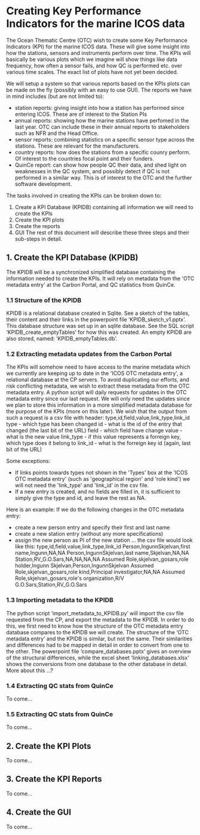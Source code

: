
Creating Key Performance Indicators for the marine ICOS data
============================================================


The Ocean Thematic Centre (OTC) wish to create some Key Performance Indicators (KPI) for the marine ICOS data. These will give some insight into how the stations, sensors and instruments perform over time. The KPIs will basically be various plots which we imagine will show things like data frequency, how often a sensor fails, and how QC is performed etc. over various time scales. The exact list of plots have not yet been decided.

We will setup a system so that various reports based on the KPIs plots can be made on the fly (possibly with an easy to use GUI). The reports we have in mind includes (but are not limited to):
* station reports: giving insight into how a station has performed since entering ICOS. These are of interest to the Station PIs
* annual reports: showing how the marine stations have perfomed in the last year. OTC can include these in their annual reports to stakeholders such as NFR and the Head Office.
* sensor reports: combining statistics on a specific sensor type across the stations. These are relevant for the manufacturers.
* country reports: how does the stations from a specific counry perform. Of interest to the countries focal point and their funders.
* QuinCe report: can show how people QC their data, and shed light on weaknesses in the QC system, and possibly detect if QC is not performed in a similar way. This is of interest to the OTC and the further software development.

The tasks involved in creating the KPIs can be broken down to:
1.	Create a KPI Database (KPIDB) containing all information we will need to create the KPIs
2.	Create the KPI plots
3.	Create the reports
4.	GUI
The rest of this document will describe these three steps and their sub-steps in detail.


## 1. Create the KPI Database (KPIDB) ##

The KPIDB will be a synchronized simplified database containing the information needed to create the KPIs. It will rely on metadata from the 'OTC metadata entry' at the Carbon Portal, and QC statistics from QuinCe.


### 1.1 Structure of the KPIDB ###
KPIDB is a relational database created in Sqlite. See a sketch of the tables, their content and their links in the powerpoint file ‘KPIDB_sketch_v1.pptx’.
This database structure was set up in an sqlite database. See the SQL script ‘KPIDB_create_emptyTables’ for how this was created. An empty KPIDB are also stored, named: ‘KPIDB_emptyTables.db’.


### 1.2	Extracting metadata updates from the Carbon Portal ###
The KPIs will somehow need to have access to the marine metadata which we currently are keeping up to date in the 'ICOS OTC metadata entry', a relational database at the CP servers. To avoid duplicating our efforts, and risk conflicting metadata, we wish to extract these metadata from the OTC metadata entry.
A python script will daily requests for updates in the OTC metadata entry since our last request. We will only need the updates since we plan to store this information in a more simplified metadata database for the purpose of the KPIs (more on this later). We wish that the output from such a request is a csv file with header:
type,id,field,value,link_type,link_id
type - which type has been changed
id - what is the id of the entry that changed (the last bit of the URL)
field - which field have change
value - what is the new value
link_type - if this value represents a forreign key, which type does it belong to
link_id - what is the forreign key id (again, last bit of the URL)

Some exceptions:
* If links points towards types not shown in the 'Types' box at the 'ICOS OTC metadata entry' (such as 'geographical region' and 'role kind') we will not need the 'link_type' and 'link_id' in the csv file.
* If a new entry is created, and no fields are filled in, it is sufficient to simply give the type and id, and leave the rest as NA.

Here is an example: If we do the following changes in the OTC metadata entry:
* create a new person entry and specify their first and last name
* create a new station entry (without any more specifications)
* assign the new person as PI of the new station
... the csv file would look like this:
type,id,field,value,link_type,link_id
Person,IngunnSkjelvan,first name,Ingunn,NA,NA
Person,IngunnSkjelvan,last name,Skjelvan,NA,NA
Station,RV_G.O.Sars,NA,NA,NA,NA
Assumed Role,skjelvan_gosars,role holder,Ingunn Skjelvan,Person,IngunnSkjelvan
Assumed Role,skjelvan_gosars,role kind,Principal investigator,NA,NA
Assumed Role,skjelvan_gosars,role's organization,R/V G.O.Sars,Station,RV_G.O.Sars


### 1.3	Importing metadata to the KPIDB ###
The python script ‘import_metadata_to_KPIDB.py’ will import the csv file requested from the CP, and export the metadata to the KPIDB.
In order to do this, we first need to know how the structure of the OTC metadata entry database compares to the KPIDB we will create. The structure of the ‘OTC metadata entry’ and the KPIDB is similar, but not the same. Their similarities and differences had to be mapped in detail in order to convert from one to the other. The powerpoint file ‘compare_databases.pptx’ gives an overview of the structural differences, while the excel sheet ‘linking_databases.xlsx’ shows the conversions from one database to the other database in detail.
More about this …?


### 1.4	Extracting QC stats from QuinCe ###
To come…


### 1.5	Extracting QC stats from QuinCe ###
To come…


## 2.	Create the KPI Plots ##

To come…


## 3.	Create the KPI Reports ##

To come…


## 4.	Create the GUI ##

To come…

